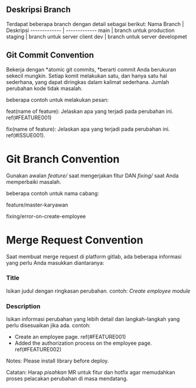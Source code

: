 ## Deskripsi Branch
Terdapat beberapa branch dengan detail sebagai berikut:
Nama Branch  | Deskripsi
------------- | -------------
main  | branch untuk production
staging  | branch untuk server client
dev  | branch untuk server developmet

## Git Commit Convention

Bekerja dengan *atomic git commits, *berarti commit Anda berukuran sekecil mungkin. Setiap komit melakukan satu, dan hanya satu hal sederhana, yang dapat diringkas dalam kalimat sederhana. Jumlah perubahan kode tidak masalah.

beberapa contoh untuk melakukan pesan:


feat(name of feature): Jelaskan apa yang terjadi pada perubahan ini. ref(#FEATURE001)



fix(name of feature): Jelaskan apa yang terjadi pada perubahan ini. ref(#ISSUE001).


# Git Branch Convention

Gunakan awalan *feature/* saat mengerjakan fitur DAN *fixing/* saat Anda memperbaiki masalah.

beberapa contoh untuk nama cabang:

feature/master-karyawan



fixing/error-on-create-employee


# Merge Request Convention

Saat membuat merge request di platform gitlab, ada beberapa informasi yang perlu Anda masukkan diantaranya:

### Title

Isikan judul dengan ringkasan perubahan. contoh: *Create employee module*

### Description

Isikan informasi perubahan yang lebih detail dan langkah-langkah yang perlu disesuaikan jika ada. contoh:


- Create an employee page. ref(#FEATURE001)
- Added the authorization process on the employee page. ref(#FEATURE002)

Notes: Please install library before deploy.



Catatan: Harap *pisahkan* MR untuk fitur dan hotfix agar memudahkan proses pelacakan perubahan di masa mendatang.
